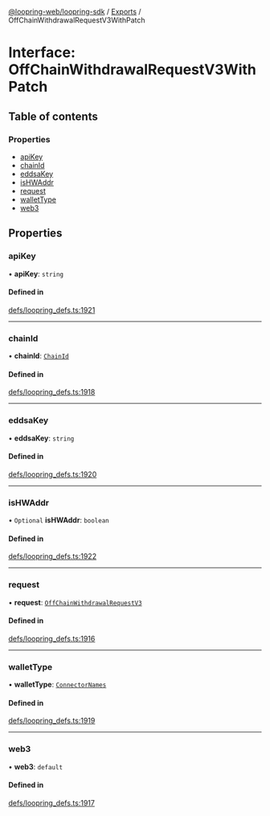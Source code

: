 [@loopring-web/loopring-sdk](../README.md) / [Exports](../modules.md) / OffChainWithdrawalRequestV3WithPatch

# Interface: OffChainWithdrawalRequestV3WithPatch

## Table of contents

### Properties

- [apiKey](OffChainWithdrawalRequestV3WithPatch.md#apikey)
- [chainId](OffChainWithdrawalRequestV3WithPatch.md#chainid)
- [eddsaKey](OffChainWithdrawalRequestV3WithPatch.md#eddsakey)
- [isHWAddr](OffChainWithdrawalRequestV3WithPatch.md#ishwaddr)
- [request](OffChainWithdrawalRequestV3WithPatch.md#request)
- [walletType](OffChainWithdrawalRequestV3WithPatch.md#wallettype)
- [web3](OffChainWithdrawalRequestV3WithPatch.md#web3)

## Properties

### apiKey

• **apiKey**: `string`

#### Defined in

[defs/loopring_defs.ts:1921](https://github.com/Loopring/loopring_sdk/blob/a4b843d/src/defs/loopring_defs.ts#L1921)

___

### chainId

• **chainId**: [`ChainId`](../enums/ChainId.md)

#### Defined in

[defs/loopring_defs.ts:1918](https://github.com/Loopring/loopring_sdk/blob/a4b843d/src/defs/loopring_defs.ts#L1918)

___

### eddsaKey

• **eddsaKey**: `string`

#### Defined in

[defs/loopring_defs.ts:1920](https://github.com/Loopring/loopring_sdk/blob/a4b843d/src/defs/loopring_defs.ts#L1920)

___

### isHWAddr

• `Optional` **isHWAddr**: `boolean`

#### Defined in

[defs/loopring_defs.ts:1922](https://github.com/Loopring/loopring_sdk/blob/a4b843d/src/defs/loopring_defs.ts#L1922)

___

### request

• **request**: [`OffChainWithdrawalRequestV3`](OffChainWithdrawalRequestV3.md)

#### Defined in

[defs/loopring_defs.ts:1916](https://github.com/Loopring/loopring_sdk/blob/a4b843d/src/defs/loopring_defs.ts#L1916)

___

### walletType

• **walletType**: [`ConnectorNames`](../enums/ConnectorNames.md)

#### Defined in

[defs/loopring_defs.ts:1919](https://github.com/Loopring/loopring_sdk/blob/a4b843d/src/defs/loopring_defs.ts#L1919)

___

### web3

• **web3**: `default`

#### Defined in

[defs/loopring_defs.ts:1917](https://github.com/Loopring/loopring_sdk/blob/a4b843d/src/defs/loopring_defs.ts#L1917)
